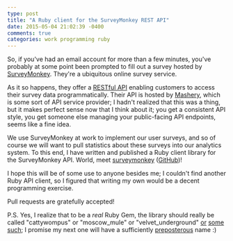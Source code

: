 ```yaml
---
type: post
title: "A Ruby client for the SurveyMonkey REST API"
date: 2015-05-04 21:02:39 -0400
comments: true
categories: work programming ruby
---
```

So, if you've had an email account for more than a few minutes, you've probably at some point been prompted to fill out a survey hosted by [SurveyMonkey](http://www.surveymonkey.com).  They're a ubiquitous online survey service.

As it so happens, they offer a [RESTful API](https://en.wikipedia.org/wiki/Representational_state_transfer) enabling customers to access their survey data programmatically. Their API is hosted by [Mashery](http://www.mashery.com/), which is some sort of API service provider; I hadn't realized that this was a thing, but it makes perfect sense now that I think about it; you get a consistent API style, you get someone else managing your public-facing API endpoints, seems like a fine idea.

We use SurveyMonkey at work to implement our user surveys, and so of course we will want to pull statistics about these surveys into our analytics system.  To this end, I have written and published a Ruby client library for the SurveyMonkey API.  World, meet [surveymonkey](https://rubygems.org/gems/surveymonkey) ([GitHub](https://github.com/hakamadare/rubygem-surveymonkey))!

I hope this will be of some use to anyone besides me; I couldn't find another Ruby API client, so I figured that writing my own would be a decent programming exercise.

Pull requests are gratefully accepted!

P.S. Yes, I realize that to be a _real_ Ruby Gem, the library should really be called "cattywompus" or "moscow_mule" or "velvet_underground" [or](https://rubygems.org/gems/gherkin) [some](https://rubygems.org/gems/hpricot) [such](https://rubygems.org/gems/rainbows); I promise my next one will have a sufficiently [preposterous](https://rubygems.org/gems/typhoeus) name :)
